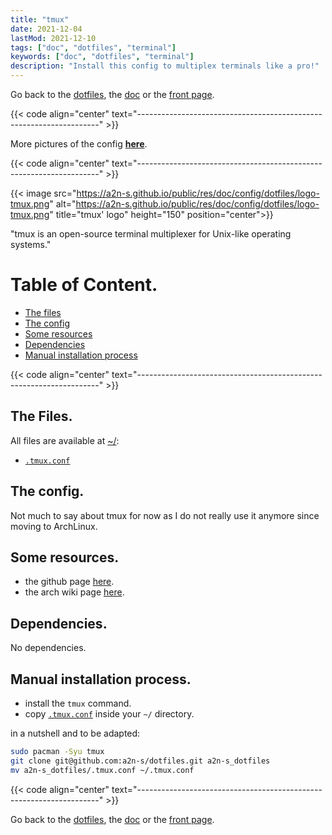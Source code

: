 ```yaml
---
title: "tmux"
date: 2021-12-04
lastMod: 2021-12-10
tags: ["doc", "dotfiles", "terminal"]
keywords: ["doc", "dotfiles", "terminal"]
description: "Install this config to multiplex terminals like a pro!"
---
```

Go back to the [dotfiles](/public/doc/config/dotfiles), the [doc](/public/doc/config) or the [front page](/public).  

{{< code align="center" text="--------------------------------------------------------------------" >}}

More pictures of the config [**here**](https://github.com/a2n-s/dotfiles#4-gallery-toc).

{{< code align="center" text="--------------------------------------------------------------------" >}}

{{< image src="https://a2n-s.github.io/public/res/doc/config/dotfiles/logo-tmux.png" 
          alt="https://a2n-s.github.io/public/res/doc/config/dotfiles/logo-tmux.png"
          title="tmux' logo" height="150" position="center">}}

"tmux is an open-source terminal multiplexer for Unix-like operating systems."

# Table of Content.
- [The files](#the-files)
- [The config](#the-config)
- [Some resources](#some-resources)
- [Dependencies](#dependencies)
- [Manual installation process](#manual-installation-process)

{{< code align="center" text="--------------------------------------------------------------------" >}}

## The Files.
All files are available at [~/](https://github.com/a2n-s/dotfiles):
- [`.tmux.conf`]

## The config.
Not much to say about tmux for now as I do not really use it anymore since moving to ArchLinux.

## Some resources.
- the github page [here](https://en.wikipedia.org/wiki/Tmux).
- the arch wiki page [here](https://wiki.archlinux.org/title/tmux).

## Dependencies.
No dependencies.

## Manual installation process.
- install the `tmux` command.
- copy [`.tmux.conf`] inside your `~/` directory.

in a nutshell and to be adapted:
```bash
sudo pacman -Syu tmux
git clone git@github.com:a2n-s/dotfiles.git a2n-s_dotfiles
mv a2n-s_dotfiles/.tmux.conf ~/.tmux.conf
```

{{< code align="center" text="--------------------------------------------------------------------" >}}

Go back to the [dotfiles](/public/doc/config/dotfiles), the [doc](/public/doc/config) or the [front page](/public).  

[`.tmux.conf`]: https://github.com/a2n-s/dotfiles/blob/main/.tmux.conf
